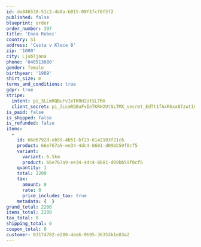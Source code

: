 ```yaml
---
id: de846538-51c2-4b9a-b015-09f1fcf0f5f2
published: false
blueprint: order
order_number: 397
title: 'Enea Rebec'
country: SI
address: 'Cesta v Klece 8'
zip: '1000'
city: Ljubljana
phone: '040513680'
gender: female
birthyear: '1989'
shirt_size: m
terms_and_conditions: true
gdpr: true
stripe:
  intent: pi_3LLmRQBuFvIeTKRH2UtSLTMX
  client_secret: pi_3LLmRQBuFvIeTKRH2UtSLTMX_secret_EdTt1fAxR6xx07zwt1CaH0VwK
is_paid: false
is_shipped: false
is_refunded: false
items:
  -
    id: 66d6792d-eb59-4b51-bf23-6142103f21c6
    product: 66e767a9-ee34-4dc4-8681-d09bb59f0cf5
    variant:
      variant: 6.5km
      product: 66e767a9-ee34-4dc4-8681-d09bb59f0cf5
    quantity: 1
    total: 2200
    tax:
      amount: 0
      rate: 0
      price_includes_tax: true
    metadata: {  }
grand_total: 2200
items_total: 2200
tax_total: 0
shipping_total: 0
coupon_total: 0
customer: 03174782-e280-4ee6-9695-36353b1e83a2
---
```

